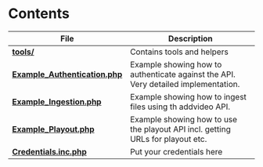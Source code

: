 # Contents

File | Description
------------ | -------------
[**tools/**](./tools/) | Contains tools and helpers
[**Example_Authentication.php**](./Example_Authentication.php) | Example showing how to authenticate against the API. Very detailed implementation.
[**Example_Ingestion.php**](./Example_Ingestion.php) | Example showing how to ingest files using th addvideo API.
[**Example_Playout.php**](./Example_Playout.php) | Example showing how to use the playout API incl. getting URLs for playout etc.
[**Credentials.inc.php**](./Credentials.inc.php) | Put your credentials here


